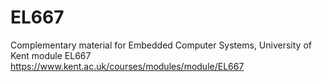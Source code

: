 # EL667
Complementary material for  Embedded Computer Systems, University of Kent module EL667 https://www.kent.ac.uk/courses/modules/module/EL667
